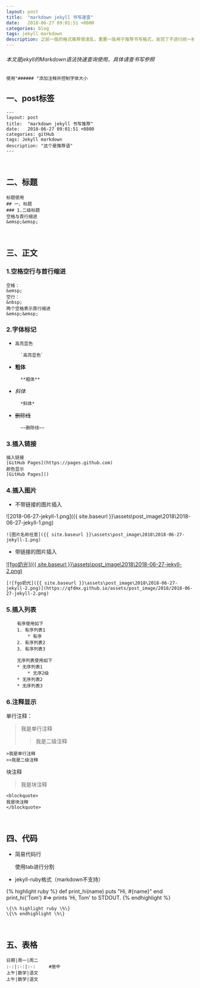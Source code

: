 ```yaml
---
layout: post
title:  "markdown jekyll 书写速查"
date:   2018-06-27 09:01:51 +0800
categories: blog
tags: jekyll markdown
description: 之前一版的格式推荐很凌乱，重置一版用于推荐书写格式，发现了不进行统一格式.博客浏览起来和凌乱。一年又一年的github博客修炼又开始了。（2019-06-23更新）
---
```


###### 本文是jekyll的Markdown语法快速查询使用，具体请查书写参照

	使用"###### "添加注释并控制字体大小

## 一、post标签

	---
	layout: post
	title:  "markdown jekyll 书写推荐"
	date:   2018-06-27 09:01:51 +0800
	categories: gitHub
	tags: Jekyll markdown
	description: "这个是推荐语"
	---

&nbsp;&nbsp;

## 二、标题

	标题使用
	## 一、标题
	### 1.二级标题
	空格与首行缩进
	&emsp;&emsp;

&nbsp;

## 三、正文

### 1.空格空行与首行缩进

	空格：
	&emsp;
	空行：
	&nbsp;
	两个空格表示首行缩进
	&emsp;&emsp;

### 2.字体标记

* `高亮显色`

		`高亮显色`

* **粗体**

		**粗体**

* *斜体*

		*斜体*

* ~~删除线~~

		~~删除线~~

### 3.插入链接

	插入链接
	[GitHub Pages](https://pages.github.com)
	颜色显示
	[GitHub Pages]()

### 4.插入图片

* 不带链接的图片插入

![2018-06-27-jekyll-1.png]({{ site.baseurl }}\assets\post_image\2018\2018-06-27-jekyll-1.png)

	![图片名称任意]({{ site.baseurl }}\assets\post_image\2018\2018-06-27-jekyll-1.png)

* 带链接的图片插入

[![fgo奶光]({{ site.baseurl }}\assets\post_image\2018\2018-06-27-jekyll-2.png)](https://qfdmx.github.io/assets/post_image/2018/2018-06-27-jekyll-2.png)

	[![fgo奶光]({{ site.baseurl }}\assets\post_image\2018\2018-06-27-jekyll-2.png)](https://qfdmx.github.io/assets/post_image/2018/2018-06-27-jekyll-2.png)

### 5.插入列表

		有序使用如下
		1. 有序列表1
			* 有序
		2. 有序列表2
		3. 有序列表3

		无序列表使用如下
		* 无序列表1
			* 无序2级
		* 无序列表2
		* 无序列表3


### 6.注释显示

单行注释：

>我是单行注释
>>我是二级注释

	>我是单行注释
	>>我是二级注释

块注释

<blockquote>
我是块注释
</blockquote>

	<blockquote>
	我是块注释
	</blockquote>

&nbsp;

## 四、代码

* 简易代码行

	使用tab进行分割

* jekyll-ruby格式（markdown不支持）

{% highlight ruby %}
def print_hi(name)
  puts "Hi, #{name}"
end
print_hi('Tom')
#=> prints 'Hi, Tom' to STDOUT.
{% endhighlight %}

	\{\% highlight ruby \%\}
	\{\% endhighlight \%\}

&nbsp;

## 五、表格

	日期|周一|周二
	:-:|:-:|:-:		#居中
	上午|数学|语文
	上午|数学|语文
